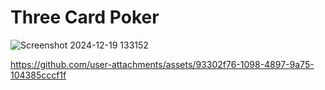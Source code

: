 # Three Card Poker
![Screenshot 2024-12-19 133152](https://github.com/user-attachments/assets/6fbb180b-eb01-496f-8af6-9a462a382618)

https://github.com/user-attachments/assets/93302f76-1098-4897-9a75-104385cccf1f

